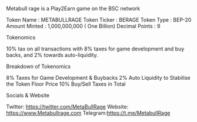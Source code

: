 Metabull rage is a Play2Earn game on the BSC network

Token Name : METABULLRAGE
Token Ticker : BERAGE
Token Type : BEP-20
Amount Minted : 1,000,000,000 ( One Billion)
Decimal Points : 9

Tokenomics

10% tax on all transactions with 8% taxes for game development and buy backs, and 2% towards auto-liquidity.

Breakdown of Tokenomics

8% Taxes for Game Development & Buybacks
2% Auto Liquidity to Stabilise the Token Floor Price
10% Buy/Sell Taxes in Total 

Socials & Website 

Twitter: https://twitter.com/MetaBullRage
Website: https://www.Metabullrage.com 
Telegram:https://t.me/MetabullRage
